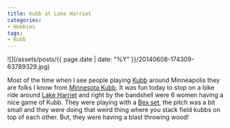 ```yaml
---
title: Kubb at Lake Harriet
categories:
- Hobbies
tags:
- Kubb
---
```


![](/assets/posts/{{ page.date | date: "%Y" }}/20140608-174309-63789329.jpg)
  



Most of the time when I see people playing [Kubb](https://en.wikipedia.org/wiki/Kubb) around Minneapolis they are folks I know from [Minnesota Kubb](http://minnesotakubb.com). It was fun today to stop on a bike ride around [Lake Harriet](http://www.minneapolisparks.org/?PageID=4&parkid=266) and right by the bandshell were 6 women having a nice game of Kubb. They were playing with a [Bex set](http://www.amazon.com/dp/B0006A3LWS/?tag=thingelstad-20), the pitch was a bit small and they were doing that weird thing where you stack field kubbs on top of each other. But, they were having a blast throwing wood!
